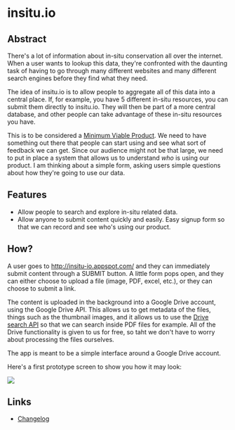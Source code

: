 insitu.io
=========

## Abstract

There's a lot of information about in-situ conservation all over the internet. When a user wants to lookup this data, they're confronted with the daunting task of having to go through many different websites and many different search engines before they find what they need.

The idea of insitu.io is to allow people to aggregate all of this data into a central place. If, for example, you have 5 different in-situ resources, you can submit them directly to insitu.io. They will then be part of a more central database, and other people can take advantage of these in-situ resources you have.

This is to be considered a [Minimum Viable Product](http://en.wikipedia.org/wiki/Minimum_viable_product). We need to have something out there that people can start using and see what sort of feedback we can get. Since our audience might not be that large, we need to put in place a system that allows us to understand *who* is using our product. I am thinking about a simple form, asking users simple questions about how they're going to use our data.

## Features

* Allow people to search and explore in-situ related data.
* Allow anyone to submit content quickly and easily. Easy signup form so that we can record and see who's using our product.

## How?

A user goes to http://insitu-io.appspot.com/ and they can immediately submit content through a SUBMIT button. A little form pops open, and they can either choose to upload a file (image, PDF, excel, etc.), or they can choose to submit a link.

The content is uploaded in the background into a Google Drive account, using the Google Drive API. This allows us to get metadata of the files, things such as the thumbnail images, and it allows us to use the [Drive search API](https://developers.google.com/drive/v2/reference/files/list) so that we can search inside PDF files for example. All of the Drive functionality is given to us for free, so taht we don't have to worry about processing the files ourselves.

The app is meant to be a simple interface around a Google Drive account.

Here's a first prototype screen to show you how it may look:

![](https://raw.github.com/bioversity/insitu.io/master/screen1.png)

## Links

* [Changelog](insitu.io/wiki/Changelog)
